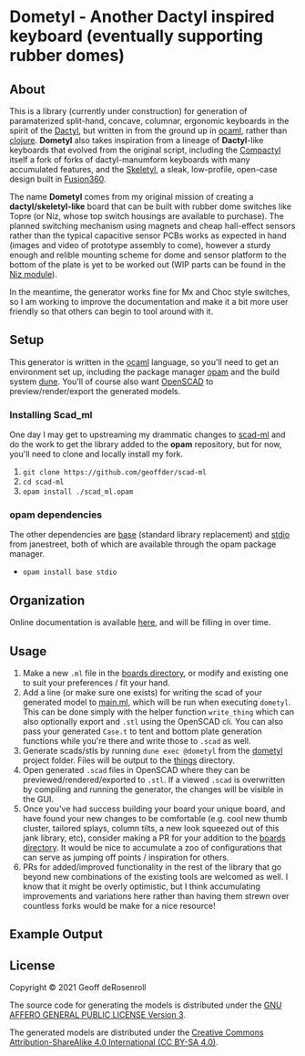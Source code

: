 # Dometyl - Another Dactyl inspired keyboard (eventually supporting rubber domes)

## About
This is a library (currently under construction) for generation of paramaterized
split-hand, concave, columnar, ergonomic keyboards in the spirit of the
[Dactyl](https://github.com/adereth/dactyl-keyboard), but written in from the
ground up in [ocaml](https://ocaml.org/), rather than
[clojure](https://clojure.org). **Dometyl** also takes inspiration from a
lineage of **Dactyl**-like keyboards that evolved from the original script,
including the [Compactyl](https://github.com/dereknheiley/dactyl-manuform-tight)
itself a fork of forks of dactyl-manumform keyboards with many accumulated
features, and the [Skeletyl](https://github.com/Bastardkb/Skeletyl), a sleak,
low-profile, open-case design built in
[Fusion360](https://www.autodesk.ca/en/products/fusion-360/overview).

The name **Dometyl** comes from my original mission of creating a
**dactyl/skeletyl-like** board that can be built with rubber dome switches like
Topre (or Niz, whose top switch housings are available to purchase). The planned
switching mechanism using magnets and cheap hall-effect sensors rather than the
typical capacitive sensor PCBs works as expected in hand (images and video of
prototype assembly to come), however a sturdy enough and relible mounting scheme
for dome and sensor platform to the bottom of the plate is yet to be worked out
(WIP parts can be found in the [Niz module](dometyl/lib/niz.ml)).

In the meantime, the generator works fine for Mx and Choc style switches, so I
am working to improve the documentation and make it a bit more user friendly so
that others can begin to tool around with it.

## Setup
This generator is written in the [ocaml](https://ocaml.org/) language, so you'll
need to get an environment set up, including the package manager
[opam](https://opam.ocaml.org/) and the build system
[dune](https://github.com/ocaml/dune). You'll of course also want
[OpenSCAD](https://openscad.org/) to preview/render/export the generated models.

### Installing Scad_ml
One day I may get to upstreaming my drammatic changes to
[scad-ml](https://github.com/namachan10777/scad-ml) and do the work to get the
library added to the **opam** repository, but for now, you'll need to clone and
locally install my fork.
1. `git clone https://github.com/geoffder/scad-ml`
2. `cd scad-ml`
3. `opam install ./scad_ml.opam`

### opam dependencies
The other dependencies are [base](https://github.com/janestreet/base) (standard
library replacement) and [stdio](https://github.com/janestreet/stdio) from
janestreet, both of which are available through the opam package manager.
* `opam install base stdio`

## Organization
Online documentation is available
[here](https://geoffder.github.io/dometyl-keyboard/dometyl/index.html), and will
be filling in over time.

## Usage
1. Make a new `.ml` file in the [boards directory](dometyl/lib/boards), or
   modify and existing one to suit your preferences / fit your hand.
2. Add a line (or make sure one exists) for writing the scad of your generated
   model to [main.ml](dometyl/bin/main.ml), which will be run when executing
   `dometyl`. This can be done simply with the helper function `write_thing`
   which can also optionally export and `.stl` using the OpenSCAD cli. You can
   also pass your generated `Case.t` to tent and bottom plate generation
   functions while you're there and write those to `.scad` as well.
3. Generate scads/stls by running `dune exec @dometyl` from the [dometyl](dometyl)
   project folder. Files will be output to the [things](things) directory.
4. Open generated `.scad` files in OpenSCAD where they can be
   previewed/rendered/exported to `.stl`. If a viewed `.scad` is overwritten by
   compiling and running the generator, the changes will be visible in the GUI.
5. Once you've had success building your board your unique board, and have found
   your new changes to be comfortable (e.g. cool new thumb cluster, tailored
   splays, column tilts, a new look squeezed out of this jank library, etc),
   consider making a PR for your addition to the [boards
   directory](dometyl/lib/boards). It would be nice to accumulate a zoo of
   configurations that can serve as jumping off points / inspiration for others.
6. PRs for added/improved functionality in the rest of the library that go
   beyond new combinations of the existing tools are welcomed as well. I know
   that it might be overly optimistic, but I think accumulating improvements and
   variations here rather than having them strewn over countless forks would be
   make for a nice resource!

## Example Output

## License
Copyright © 2021 Geoff deRosenroll

The source code for generating the models is distributed under the [GNU AFFERO
GENERAL PUBLIC LICENSE Version 3](LICENSE.md).

The generated models are distributed under the [Creative Commons
Attribution-ShareAlike 4.0 International (CC BY-SA 4.0)](LICENSE-models.md).
